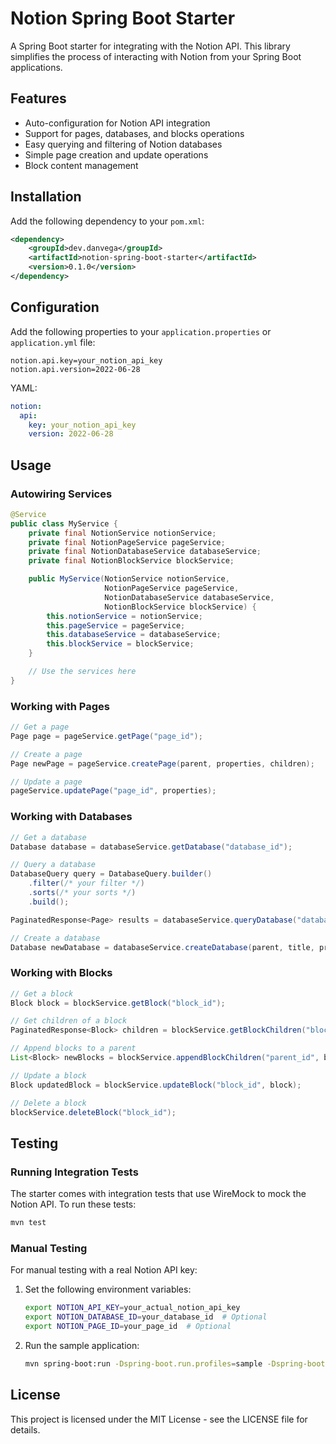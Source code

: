 # Notion Spring Boot Starter

A Spring Boot starter for integrating with the Notion API. This library simplifies the process of interacting with Notion from your Spring Boot applications.

## Features

- Auto-configuration for Notion API integration
- Support for pages, databases, and blocks operations
- Easy querying and filtering of Notion databases
- Simple page creation and update operations
- Block content management

## Installation

Add the following dependency to your `pom.xml`:

```xml
<dependency>
    <groupId>dev.danvega</groupId>
    <artifactId>notion-spring-boot-starter</artifactId>
    <version>0.1.0</version>
</dependency>
```

## Configuration

Add the following properties to your `application.properties` or `application.yml` file:

```properties
notion.api.key=your_notion_api_key
notion.api.version=2022-06-28
```

YAML:
```yaml
notion:
  api:
    key: your_notion_api_key
    version: 2022-06-28
```

## Usage

### Autowiring Services

```java
@Service
public class MyService {
    private final NotionService notionService;
    private final NotionPageService pageService;
    private final NotionDatabaseService databaseService;
    private final NotionBlockService blockService;

    public MyService(NotionService notionService,
                     NotionPageService pageService,
                     NotionDatabaseService databaseService,
                     NotionBlockService blockService) {
        this.notionService = notionService;
        this.pageService = pageService;
        this.databaseService = databaseService;
        this.blockService = blockService;
    }

    // Use the services here
}
```

### Working with Pages

```java
// Get a page
Page page = pageService.getPage("page_id");

// Create a page
Page newPage = pageService.createPage(parent, properties, children);

// Update a page
pageService.updatePage("page_id", properties);
```

### Working with Databases

```java
// Get a database
Database database = databaseService.getDatabase("database_id");

// Query a database
DatabaseQuery query = DatabaseQuery.builder()
    .filter(/* your filter */)
    .sorts(/* your sorts */)
    .build();

PaginatedResponse<Page> results = databaseService.queryDatabase("database_id", query);

// Create a database
Database newDatabase = databaseService.createDatabase(parent, title, properties);
```

### Working with Blocks

```java
// Get a block
Block block = blockService.getBlock("block_id");

// Get children of a block
PaginatedResponse<Block> children = blockService.getBlockChildren("block_id");

// Append blocks to a parent
List<Block> newBlocks = blockService.appendBlockChildren("parent_id", blocks);

// Update a block
Block updatedBlock = blockService.updateBlock("block_id", block);

// Delete a block
blockService.deleteBlock("block_id");
```

## Testing

### Running Integration Tests

The starter comes with integration tests that use WireMock to mock the Notion API. To run these tests:

```bash
mvn test
```

### Manual Testing

For manual testing with a real Notion API key:

1. Set the following environment variables:
   ```bash
   export NOTION_API_KEY=your_actual_notion_api_key
   export NOTION_DATABASE_ID=your_database_id  # Optional
   export NOTION_PAGE_ID=your_page_id  # Optional
   ```

2. Run the sample application:
   ```bash
   mvn spring-boot:run -Dspring-boot.run.profiles=sample -Dspring-boot.run.main-class=com.example.notion.sample.SampleNotionApplication
   ```

## License

This project is licensed under the MIT License - see the LICENSE file for details.